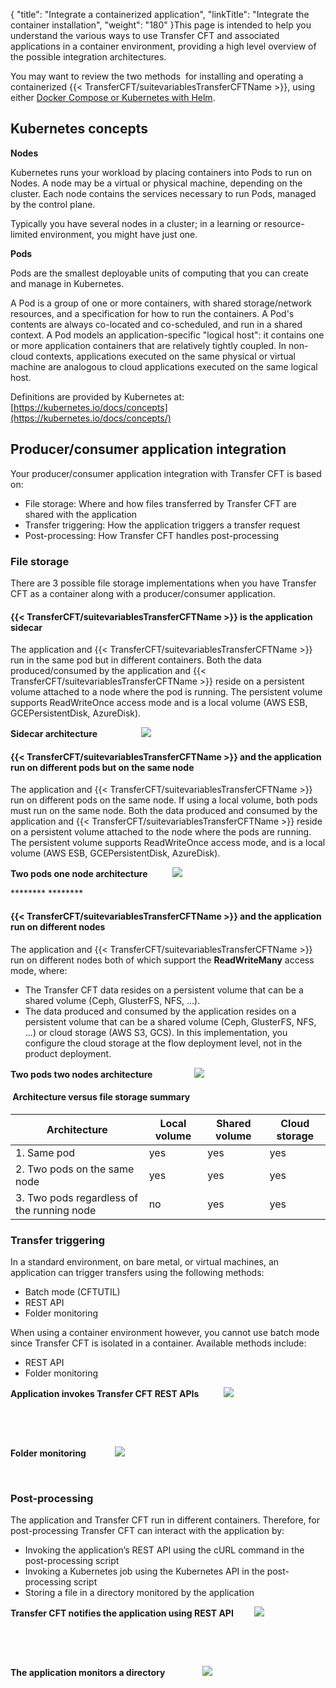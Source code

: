 {
    "title": "Integrate a containerized application",
    "linkTitle": "Integrate the container installation",
    "weight": "180"
}This page is intended to help you understand the various ways to use Transfer CFT and associated applications in a container environment, providing a high level overview of the possible integration architectures.

You may want to review the two methods  for installing and operating a containerized {{< TransferCFT/suitevariablesTransferCFTName  >}}, using either [Docker Compose or Kubernetes with Helm](../install_container).

Kubernetes concepts
-------------------

****Nodes****

Kubernetes runs your workload by placing containers into Pods to run on Nodes. A node may be a virtual or physical machine, depending on the cluster. Each node contains the services necessary to run Pods, managed by the control plane.

Typically you have several nodes in a cluster; in a learning or resource-limited environment, you might have just one.

****Pods****

Pods are the smallest deployable units of computing that you can create and manage in Kubernetes.

A Pod is a group of one or more containers, with shared storage/network resources, and a specification for how to run the containers. A Pod's contents are always co-located and co-scheduled, and run in a shared context. A Pod models an application-specific "logical host": it contains one or more application containers that are relatively tightly coupled. In non-cloud contexts, applications executed on the same physical or virtual machine are analogous to cloud applications executed on the same logical host.

Definitions are provided by Kubernetes at: [https://kubernetes.io/docs/concepts](https://kubernetes.io/docs/concepts/)

Producer/consumer application integration
-----------------------------------------

Your producer/consumer application integration with Transfer CFT is based on:

- File storage: Where and how files transferred by Transfer CFT are shared with the application
- Transfer triggering: How the application triggers a transfer request
- Post-processing: How Transfer CFT handles post-processing

### File storage

There are 3 possible file storage implementations when you have Transfer CFT as a container along with a producer/consumer application.

#### {{< TransferCFT/suitevariablesTransferCFTName  >}} is the application sidecar

The application and {{< TransferCFT/suitevariablesTransferCFTName  >}} run in the same pod but in different containers. Both the data produced/consumed by the application and {{< TransferCFT/suitevariablesTransferCFTName  >}} reside on a persistent volume attached to a node where the pod is running. The persistent volume supports ReadWriteOnce access mode and is a local volume (AWS ESB, GCEPersistentDisk, AzureDisk).

********Sidecar architecture                     ![](/Images/TransferCFT/pod1.png)********

#### {{< TransferCFT/suitevariablesTransferCFTName  >}} and the application run on different pods but on the same node

The application and {{< TransferCFT/suitevariablesTransferCFTName  >}} run on different pods on the same node. If using a local volume, both pods must run on the same node. Both the data produced and consumed by the application and {{< TransferCFT/suitevariablesTransferCFTName  >}} reside on a persistent volume attached to the node where the pods are running. The persistent volume supports ReadWriteOnce access mode, and is a local volume (AWS ESB, GCEPersistentDisk, AzureDisk).

********Two pods one node architecture            ![](/Images/TransferCFT/pod2.png)********

******** ********

<span id="__RefHeading___Toc2647_2515630742"></span>

#### {{< TransferCFT/suitevariablesTransferCFTName  >}} and the application run on different nodes

The application and {{< TransferCFT/suitevariablesTransferCFTName  >}} run on different nodes both of which support the **ReadWriteMany** access mode, where:

- The Transfer CFT data resides on a persistent volume that can be a shared volume (Ceph, GlusterFS, NFS, ...).
- The data produced and consumed by the application resides on a persistent volume that can be a shared volume (Ceph, GlusterFS, NFS, ...) or cloud storage (AWS S3, GCS). In this implementation, you configure the cloud storage at the flow deployment level, not in the product deployment.

********Two pods two nodes architecture                    ![](/Images/TransferCFT/pod3.png)********

<span id="__RefHeading___Toc2649_2515630742"></span>

####  Architecture versus file storage summary


| Architecture | Local volume | Shared volume | Cloud storage |
| --- | --- | --- | --- |
| 1. Same pod | yes | yes | yes |
| 2. Two pods on the same node | yes | yes | yes |
| 3. Two pods regardless of the running node | no | yes | yes |


### Transfer triggering

In a standard environment, on bare metal, or virtual machines, an application can trigger transfers using the following methods:

- Batch mode (CFTUTIL)
- REST API
- Folder monitoring

When using a container environment however, you cannot use batch mode since Transfer CFT is isolated in a container. Available methods include:

- REST API
- Folder monitoring

****Application invokes Transfer CFT REST APIs            ![](/Images/TransferCFT/trigger_restapi.png)****

 

 

****Folder monitoring              ![](/Images/TransferCFT/foldermonitoring_trigger.png)****

 

### Post-processing

The application and Transfer CFT run in different containers. Therefore, for post-processing Transfer CFT can interact with the application by:

- Invoking the application’s REST API using the cURL command in the post-processing script
- Invoking a Kubernetes job using the Kubernetes API in the post-processing script
- Storing a file in a directory monitored by the application

****Transfer CFT notifies the application using REST API          ![](/Images/TransferCFT/cft_container_app_post_processing.png)****

 

 

****The application monitors a directory                  ![](/Images/TransferCFT/foldermonitoring_container.png)****
